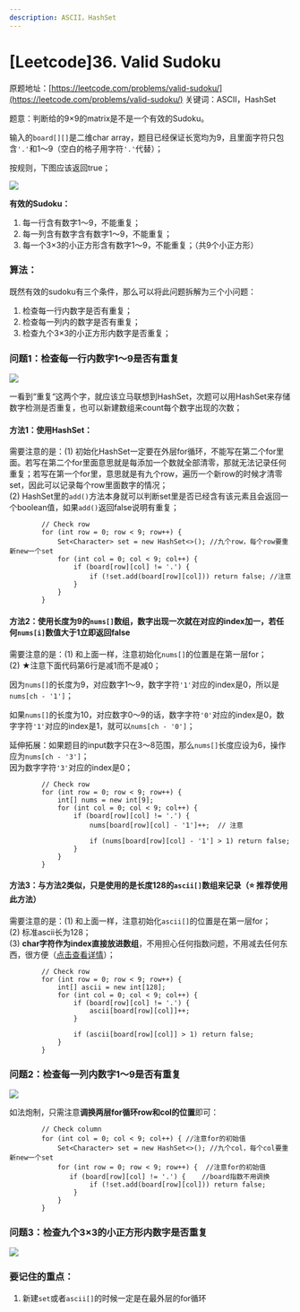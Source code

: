 ```yaml
---
description: ASCII，HashSet
---
```


# \[Leetcode\]36. Valid Sudoku

原题地址：[https://leetcode.com/problems/valid-sudoku/](https://leetcode.com/problems/valid-sudoku/) 关键词：ASCII，HashSet

题意：判断给的9×9的matrix是不是一个有效的Sudoku。

输入的`board[][]`是二维char array，题目已经保证长宽均为9，且里面字符只包含`'.'`和1～9（空白的格子用字符`'.'`代替）；

按规则，下图应该返回true；

![](.gitbook/assets/250px-sudoku-by-l2g-20050714.svg.png)

**有效的Sudoku：**  
1. 每一行含有数字1～9，不能重复；  
2. 每一列含有数字含有数字1～9，不能重复；  
3. 每一个3×3的小正方形含有数字1～9，不能重复；（共9个小正方形）

### 算法：

既然有效的sudoku有三个条件，那么可以将此问题拆解为三个小问题：  
1. 检查每一行内数字是否有重复；  
2. 检查每一列内的数字是否有重复；  
3. 检查九个3×3的小正方形内数字是否重复；

### 问题1：检查每一行内数字1～9是否有重复

![](.gitbook/assets/screen-shot-2021-07-10-at-2.54.28-am.png)

一看到“重复“这两个字，就应该立马联想到HashSet，次题可以用HashSet来存储数字检测是否重复，也可以新建数组来count每个数字出现的次数；

#### 方法1：使用HashSet：

需要注意的是：\(1\) 初始化HashSet一定要在外层for循环，不能写在第二个for里面。若写在第二个for里面意思就是每添加一个数就全部清零，那就无法记录任何重复；若写在第一个for里，意思就是有九个row，遍历一个新row的时候才清零set，因此可以记录每个row里面数字的情况；  
\(2\) HashSet里的`add()`方法本身就可以判断set里是否已经含有该元素且会返回一个boolean值，如果`add()`返回false说明有重复；

```text
        // Check row
        for (int row = 0; row < 9; row++) {
            Set<Character> set = new HashSet<>(); //九个row，每个row要重新new一个set
            for (int col = 0; col < 9; col++) {
                if (board[row][col] != '.') {
                    if (!set.add(board[row][col])) return false; //注意
                } 
            }
        }
```



#### 方法2：使用长度为9的`nums[]`数组，数字出现一次就在对应的index加一，若任何`nums[i]`数值大于1立即返回false

需要注意的是：\(1\) 和上面一样，注意初始化`nums[]`的位置是在第一层for；  
\(2\) ★注意下面代码第6行是减1而不是减0；

因为`nums[]`的长度为9，对应数字1～9，数字字符`'1'`对应的index是0，所以是`nums[ch - '1']`；

如果`nums[]`的长度为10，对应数字0～9的话，数字字符`'0'`对应的index是0，数字字符`'1'`对应的index是1，就可以`nums[ch - '0']`；

延伸拓展：如果题目的input数字只在3～8范围，那么`nums[]`长度应设为6，操作应为`nums[ch - '3']`；  
因为数字字符`'3'`对应的index是0；

```text
        // Check row
        for (int row = 0; row < 9; row++) {
            int[] nums = new int[9];
            for (int col = 0; col < 9; col++) {
                if (board[row][col] != '.') {
                    nums[board[row][col] - '1']++;  // 注意
                    
                    if (nums[board[row][col] - '1'] > 1) return false;
                }                
            }
        }
```



#### 方法3：与方法2类似，只是使用的是长度128的`ascii[]`数组来记录（⭐️  推荐使用此方法）

需要注意的是：\(1\) 和上面一样，注意初始化`ascii[]`的位置是在第一层for；  
\(2\) 标准ascii长为128；  
\(3\) **char字符作为index直接放进数组**，不用担心任何指数问题，不用减去任何东西，很方便（[点击查看详情](https://bhnigw.gitbook.io/-1/shu-ju-jie-gou-string/ascii-ma)）；

```text
        // Check row
        for (int row = 0; row < 9; row++) {
            int[] ascii = new int[128];
            for (int col = 0; col < 9; col++) {
                if (board[row][col] != '.') {
                    ascii[board[row][col]]++;
                }
                
                if (ascii[board[row][col]] > 1) return false;
            }
        }
```



### 问题2：检查每一列内数字1～9是否有重复

![](.gitbook/assets/screen-shot-2021-07-10-at-2.55.46-am.png)

如法炮制，只需注意**调换两层for循环row和col的位置**即可：

```text
        // Check column
        for (int col = 0; col < 9; col++) { //注意for的初始值
            Set<Character> set = new HashSet<>(); //九个col，每个col要重新new一个set
            for (int row = 0; row < 9; row++) {  //注意for的初始值
               if (board[row][col] != '.') {    //board指数不用调换
                    if (!set.add(board[row][col])) return false;
                }
            }
        }
```



### 问题3：检查九个3×3的小正方形内数字是否重复

![](.gitbook/assets/screen-shot-2021-07-10-at-2.54.57-am.png)



### 要记住的重点：

1. 新建`set`或者`ascii[]`的时候一定是在最外层的for循环



